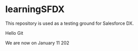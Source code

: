 # learningSFDX

This repository is used as a testing ground for Salesforce DX.

Hello Git

We are now on January 11 202
